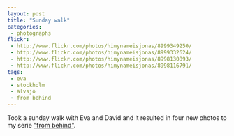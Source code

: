 ```yaml
---
layout: post
title: "Sunday walk"
categories:
 - photographs
flickr:
 - http://www.flickr.com/photos/himynameisjonas/8999349250/
 - http://www.flickr.com/photos/himynameisjonas/8999332624/
 - http://www.flickr.com/photos/himynameisjonas/8998130893/
 - http://www.flickr.com/photos/himynameisjonas/8998116791/
tags:
 - eva
 - stockholm
 - älvsjö
 - from behind
---
```


Took a sunday walk with Eva and David and it resulted in four new photos to my serie ["from behind"](http://www.flickr.com/photos/himynameisjonas/sets/72157634028509533/).